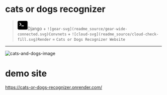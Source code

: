 cats or dogs recognizer
===
> ![cmd-svg](./readme_source/terminal-fill.svg)Django + `![gear-svg](readme_source/gear-wide-connected.svg)Convnets` + `![cloud-svg](readme_source/cloud-check-fill.svg)Render` = `Cats or Dogs Recognizer Website`
---
![cats-and-dogs-image](https://images.unsplash.com/photo-1606098216818-40939b7c98ad?q=80&w=2070&auto=format&fit=crop&ixlib=rb-4.0.3&ixid=M3wxMjA3fDB8MHxwaG90by1wYWdlfHx8fGVufDB8fHx8fA%3D%3D)
# demo site
https://cats-or-dogs-recognizer.onrender.com/
